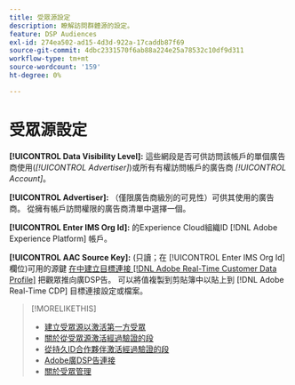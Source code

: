 ```yaml
---
title: 受眾源設定
description: 瞭解訪問群體源的設定。
feature: DSP Audiences
exl-id: 274ea502-ad15-4d3d-922a-17caddb87f69
source-git-commit: 4dbc2331570f6ab88a224e25a78532c10df9d311
workflow-type: tm+mt
source-wordcount: '159'
ht-degree: 0%

---
```


# 受眾源設定

**[!UICONTROL Data Visibility Level]:** 這些網段是否可供訪問該帳戶的單個廣告商使用(*[!UICONTROL Advertiser]*)或所有有權訪問帳戶的廣告商 *[!UICONTROL Account]*。

**[!UICONTROL Advertiser]:** （僅限廣告商級別的可見性）可供其使用的廣告商。 從擁有帳戶訪問權限的廣告商清單中選擇一個。

**[!UICONTROL Enter IMS Org Id]:** 的Experience Cloud組織ID [!DNL Adobe Experience Platform] 帳戶。

**[!UICONTROL AAC Source Key]:** (只讀；在 [!UICONTROL Enter IMS Org Id] 欄位)可用的源鍵 [在中建立目標連接 [!DNL Adobe Real-Time Customer Data Profile]](https://experienceleague.adobe.com/docs/experience-platform/destinations/catalog/advertising/adobe-advertising-cloud-connection.html) 把觀眾推向廣DSP告。 可以將值複製到剪貼簿中以貼上到 [!DNL Adobe Real-Time CDP] 目標連接設定或檔案。

>[!MORELIKETHIS]
>
>* [建立受眾源以激活第一方受眾](source-create.md)
>* [關於從受眾源激活經過驗證的段](source-about.md)
>* [從持久ID合作夥伴激活經過驗證的段](source-durable-id.md)
>* [Adobe廣DSP告連接](https://experienceleague.adobe.com/docs/experience-platform/destinations/catalog/advertising/adobe-advertising-cloud-connection.html)
>* [關於受眾管理](/help/dsp/audiences/audience-about.md)

